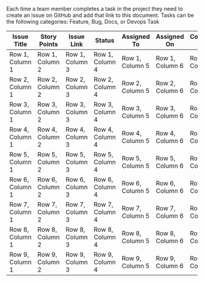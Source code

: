 Each time a team member completes a task in the project they need to create an issue on GitHub and add that link to this document. Tasks can be the following categories: Feature, Bug, Docs, or Devops Task


| Issue Title | Story Points | Issue Link | Status | Assigned To | Assigned On | Completed On | Category | Status Notes |
| -------- | -------- | -------- | -------- | -------- | -------- | -------- | -------- | -------- |
| Row 1, Column 1 | Row 1, Column 2 | Row 1, Column 3 | Row 1, Column 4 | Row 1, Column 5 | Row 1, Column 6 | Row 1, Column 7 | Row 1, Column 8 | Row 1, Column 9 |
| Row 2, Column 1 | Row 2, Column 2 | Row 2, Column 3 | Row 2, Column 4 | Row 2, Column 5 | Row 2, Column 6 | Row 2, Column 7 | Row 2, Column 8 | Row 2, Column 9 |
| Row 3, Column 1 | Row 3, Column 2 | Row 3, Column 3 | Row 3, Column 4 | Row 3, Column 5 | Row 3, Column 6 | Row 3, Column 7 | Row 3, Column 8 | Row 3, Column 9 |
| Row 4, Column 1 | Row 4, Column 2 | Row 4, Column 3 | Row 4, Column 4 | Row 4, Column 5 | Row 4, Column 6 | Row 4, Column 7 | Row 4, Column 8 | Row 4, Column 9 |
| Row 5, Column 1 | Row 5, Column 2 | Row 5, Column 3 | Row 5, Column 4 | Row 5, Column 5 | Row 5, Column 6 | Row 5, Column 7 | Row 5, Column 8 | Row 5, Column 9 |
| Row 6, Column 1 | Row 6, Column 2 | Row 6, Column 3 | Row 6, Column 4 | Row 6, Column 5 | Row 6, Column 6 | Row 6, Column 7 | Row 6, Column 8 | Row 6, Column 9 |
| Row 7, Column 1 | Row 7, Column 2 | Row 7, Column 3 | Row 7, Column 4 | Row 7, Column 5 | Row 7, Column 6 | Row 7, Column 7 | Row 7, Column 8 | Row 7, Column 9 |
| Row 8, Column 1 | Row 8, Column 2 | Row 8, Column 3 | Row 8, Column 4 | Row 8, Column 5 | Row 8, Column 6 | Row 8, Column 7 | Row 8, Column 8 | Row 8, Column 9 |
| Row 9, Column 1 | Row 9, Column 2 | Row 9, Column 3 | Row 9, Column 4 | Row 9, Column 5 | Row 9, Column 6 | Row 9, Column 7 | Row 9, Column 8 | Row 9, Column 9 |



